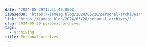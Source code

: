 ```yaml
---
date: '2024-05-29T13:51:40.000Z'
isBasedOn: 'https://jamesg.blog/2024/05/28/personal-archives/'
link: 'https://jamesg.blog/2024/05/28/personal-archives/'
slug: 2024-05-29-personal-archives
tags:
  - archiving
title: Personal archives
---
```

 
